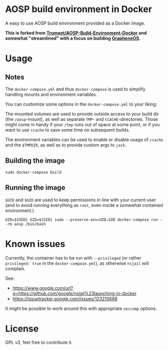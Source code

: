 # AOSP build environment in Docker
A easy to use AOSP build environment provided as a Docker image.

**This is forked from [Trumeet/AOSP-Build-Environment-Docker](https://github.com/Trumeet/AOSP-Build-Environment-Docker) and somewhat "streamlined" with a
focus on building [GrapheneOS](https://grapheneos.org/).**

# Usage

## Notes

The `docker-compose.yml` and thus `docker-compose` is used to simplify handling mounts and environment variables.

You can customize some options in the `docker-compose.yml` to your liking:

The mounted volumes are used to provide outside access to your build dir (the `/aosp`-mount), as well as separate `TMP`- and `CCACHE`-directories.
Those might come in handy if your `/tmp` runs out of space at some point, or if you want to use `ccache` to save some time on subsequent builds.

The environment variables can be used to enable or disable usage of `ccache` and the `$TMPDIR`, as well as to provide custom args to `jack`.

## Building the image

```shell
sudo docker-compose build
```

## Running the image

`$UID` and `$GID` are used to keep permissions in line with your current user (and to avoid running everything as `root`, even inside a somewhat contained environment.)

```shell
UID=${UID} GID=${GID} sudo --preserve-env=UID,GID docker-compose run --rm aosp /bin/bash
```

# Known issues

Currently, the container has to be run with `--privileged` (or rather `privileged: true` in the `docker-compose.yml`), as otherwise `nsjail` will complain.

See:

* https://www.google.com/url?q=https://github.com/google/nsjail%23launching-in-docker
* https://issuetracker.google.com/issues/123210688

It might be possible to work around this with appropriate `seccomp` options.

# License
GPL v3, feel free to contribute it.
